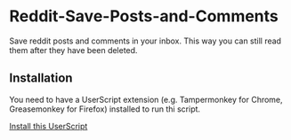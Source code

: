 # Reddit-Save-Posts-and-Comments
Save reddit posts and comments in your inbox. This way you can still read them after they have been deleted.

## Installation
You need to have a UserScript extension (e.g. Tampermonkey for Chrome, Greasemonkey for Firefox) installed to run thi script.

[Install this UserScript](https://github.com/LenAnderson/Reddit-Save-Posts-and-Comments/raw/master/reddit_save_posts_and_comments.user.js)
